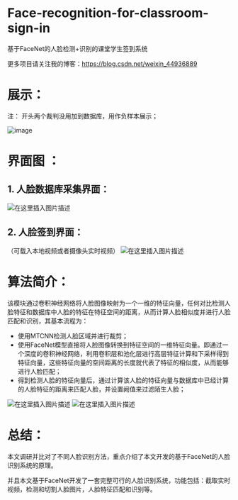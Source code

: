 # Face-recognition-for-classroom-sign-in
基于FaceNet的人脸检测+识别的课堂学生签到系统

更多项目请关注我的博客：https://blog.csdn.net/weixin_44936889

# 展示：

注：
开头两个裁判没用加到数据库，用作负样本展示；

![image](https://github.com/Sharpiless/Face-recognition-for-classroom-sign-in/blob/master/dst.gif)

# 界面图 ：

## 1. 人脸数据库采集界面：

![在这里插入图片描述](https://img-blog.csdnimg.cn/20200528080406789.png?x-oss-process=image/watermark,type_ZmFuZ3poZW5naGVpdGk,shadow_10,text_aHR0cHM6Ly9ibG9nLmNzZG4ubmV0L3dlaXhpbl80NDkzNjg4OQ==,size_80,color_FFFFFF,t_0)

## 2. 人脸签到界面：
（可载入本地视频或者摄像头实时视频）
![在这里插入图片描述](https://img-blog.csdnimg.cn/20200528080532336.png?x-oss-process=image/watermark,type_ZmFuZ3poZW5naGVpdGk,shadow_10,text_aHR0cHM6Ly9ibG9nLmNzZG4ubmV0L3dlaXhpbl80NDkzNjg4OQ==,size_80,color_FFFFFF,t_100)

# 算法简介：
该模块通过卷积神经网络将人脸图像映射为一个一维的特征向量，任何对比检测人脸特征和数据库中人脸的特征在特征空间的距离，从而计算人脸相似度并进行人脸匹配和识别，其基本流程为：

 - 使用MTCNN检测人脸区域并进行裁剪；
 - 使用FaceNet模型直接将人脸图像转换到特征空间的一维特征向量。即通过一个深度的卷积神经网络，利用卷积层和池化层进行高层特征计算和下采样得到特征向量，这些特征向量的空间距离的长度就代表了特征的相似度，从而能够进行人脸匹配；
 - 得到检测人脸的特征向量后，通过计算该人脸的特征向量与数据库中已经计算的人脸特征的距离来匹配人脸，并设置阙值来过滤陌生人脸；
 
![在这里插入图片描述](https://img-blog.csdnimg.cn/20200528080917104.png?x-oss-process=image/watermark,type_ZmFuZ3poZW5naGVpdGk,shadow_10,text_aHR0cHM6Ly9ibG9nLmNzZG4ubmV0L3dlaXhpbl80NDkzNjg4OQ==,size_80,color_FFFFFF,t_0)
![在这里插入图片描述](https://img-blog.csdnimg.cn/20200528080845834.png?x-oss-process=image/watermark,type_ZmFuZ3poZW5naGVpdGk,shadow_10,text_aHR0cHM6Ly9ibG9nLmNzZG4ubmV0L3dlaXhpbl80NDkzNjg4OQ==,size_80,color_FFFFFF,t_0)

# 总结：
本文调研并比对了不同人脸识别方法，重点介绍了本文开发的基于FaceNet的人脸识别系统的原理。

并且本文基于FaceNet开发了一套完整可行的人脸识别系统，功能包括：截取实时视频，检测和切割人脸图片，人脸特征匹配和识别等。
